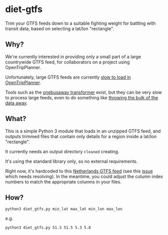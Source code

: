 # diet-gtfs

Trim your GTFS feeds down to a suitable fighting weight for battling with
transit data, based on selecting a lat/lon "rectangle".

## Why?

We're currently interested in providing only a small part of a large
countrywide GTFS feed, for collaborators on a project using
OpenTripPlanner.

Unfortunately, large GTFS feeds are currently [slow to load in
OpenTripPlanner](https://github.com/opentripplanner/OpenTripPlanner/issues/2063).

Tools such as the [onebusaway
transformer](http://developer.onebusaway.org/modules/onebusaway-gtfs-modules/1.3.3/onebusaway-gtfs-transformer-cli.html)
exist, but they can be very slow to process large feeds, even to do
something like [throwing the bulk of the data
away](http://www.stevenmaude.co.uk/posts/trying-to-trim-down-static-gtfs-feeds).

## What?

This is a simple Python 3 module that loads in an unzipped GTFS feed,
and outputs trimmed files that contain only details for a region inside
a lat/lon "rectangle".

It currently needs an output directory `cleaned` creating.

It's using the standard library only, so no external requirements.

Right now, it's hardcoded to this [Netherlands GTFS
feed](http://gtfs.ovapi.nl/new/) (see this
[issue](https://github.com/sensiblecodeio/diet-gtfs/issues/4) which
needs resolving). In the meantime, you could adjust the column index
numbers to match the appropriate columns in your files.

## How?

`python3 diet_gtfs.py min_lat max_lat min_lon max_lon`

e.g.

`python3 diet_gtfs.py 51.3 51.5 5.3 5.8`
